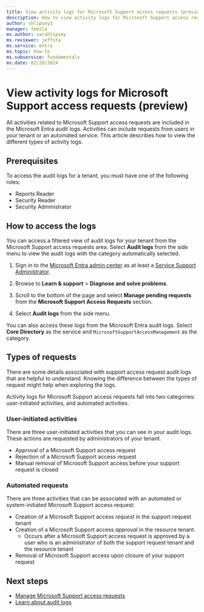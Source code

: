 ```yaml
---
title: View activity logs for Microsoft Support access requests (preview)
description: How to view activity logs for Microsoft Support access requests.
author: shlipsey3
manager: femila
ms.author: sarahlipsey
ms.reviewer: jeffsta
ms.service: entra
ms.topic: how-to
ms.subservice: fundamentals
ms.date: 02/20/2024
---
```

# View activity logs for Microsoft Support access requests (preview)

All activities related to Microsoft Support access requests are included in the Microsoft Entra audit logs. Activities can include requests from users in your tenant or an automated service. This article describes how to view the different types of activity logs.

## Prerequisites

To access the audit logs for a tenant, you must have one of the following roles: 

- Reports Reader
- Security Reader
- Security Administrator

## How to access the logs

You can access a filtered view of audit logs for your tenant from the Microsoft Support access requests area. Select **Audit logs** from the side menu to view the audit logs with the category automatically selected.

1. Sign in to the [Microsoft Entra admin center](https://entra.microsoft.com) as at least a [Service Support Administrator](../identity/role-based-access-control/permissions-reference.md#service-support-administrator).

1. Browse to **Learn & support** > **Diagnose and solve problems**.

1. Scroll to the bottom of the page and select **Manage pending requests** from the **Microsoft Support Access Requests** section.

1. Select **Audit logs** from the side menu.

You can also access these logs from the Microsoft Entra audit logs. Select **Core Directory** as the service and `MicrosoftSupportAccessManagement` as the category.

## Types of requests

There are some details associated with support access request audit logs that are helpful to understand. Knowing the difference between the types of request might help when exploring the logs.

Activity logs for Microsoft Support access requests fall into two categories: user-initiated activities, and automated activities.

### User-initiated activities

There are three user-initiated activities that you can see in your audit logs. These actions are requested by administrators of your tenant.

- Approval of a Microsoft Support access request
- Rejection of a Microsoft Support access request
- Manual removal of Microsoft Support access before your support request is closed

### Automated requests

There are three activities that can be associated with an automated or system-initiated Microsoft Support access request:

- Creation of a Microsoft Support access *request* in the support request tenant
- Creation of a Microsoft Support access *approval* in the resource tenant.
    - Occurs after a Microsoft Support access request is approved by a user who is an administrator of both the support request tenant and the resource tenant
- Removal of Microsoft Support access upon closure of your support request

## Next steps

- [Manage Microsoft Support access requests](how-to-manage-support-access-requests.md)
- [Learn about audit logs](~/identity/monitoring-health/concept-audit-logs.md)
